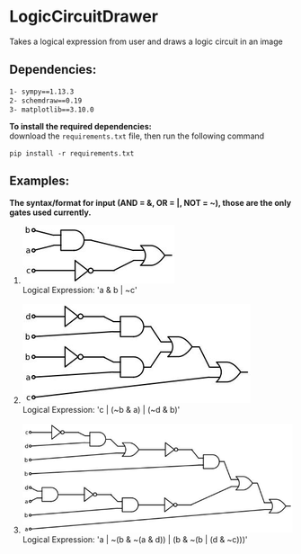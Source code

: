 # LogicCircuitDrawer
Takes a logical expression from user and draws a logic circuit in an image

## Dependencies:
```
1- sympy==1.13.3
2- schemdraw==0.19
3- matplotlib==3.10.0
```
**To install the required dependencies:**<br>
download the ```requirements.txt``` file, then run the following command
```
pip install -r requirements.txt
```
## Examples:
**The syntax/format for input (AND = &, OR = |, NOT = ~), those are the only gates used currently.**<br>
1. ![a & b | ~c](LogicCircuitPainter/examples/example_1.jpg)<br>
Logical Expression: 'a & b | ~c'<br><br>
2. ![c | (~b & a) | (~d & b)](LogicCircuitPainter/examples/example_2.jpg)<br>
Logical Expression: 'c | (~b & a) | (~d & b)'<br><br>
3. ![a | ~(b & ~(a & d)) | (b & ~(b | (d & ~c)))](LogicCircuitPainter/examples/example_3.jpg)<br>
Logical Expression: 'a | ~(b & ~(a & d)) | (b & ~(b | (d & ~c)))'<br><br>
